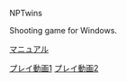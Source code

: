 NPTwins

Shooting game for Windows.

[マニュアル](https://github.com/fkytks/NPTwins/wiki/manual)

[プレイ動画1](http://www.nicovideo.jp/watch/sm6076381)
[プレイ動画2](http://www.nicovideo.jp/watch/sm8705182)

